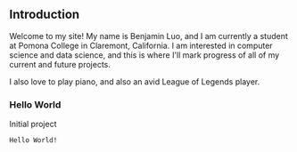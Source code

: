 ## Introduction

Welcome to my site! My name is Benjamin Luo, and I am currently a student at Pomona College in Claremont, California. I am interested in computer science and data science, and this is where I'll mark progress of all of my current and future projects.

I also love to play piano, and also an avid League of Legends player.

### Hello World
Initial project
```markdown
Hello World!
```
